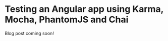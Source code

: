 Testing an Angular app using Karma, Mocha, PhantomJS and Chai
=============================================================

Blog post coming soon!
